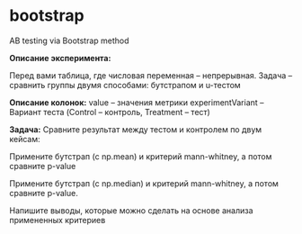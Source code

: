 # bootstrap
AB testing via Bootstrap method

**Описание эксперимента:**

Перед вами таблица, где числовая переменная – непрерывная. Задача – сравнить группы двумя способами: бутстрапом и u-тестом

**Описание колонок:** value – значения метрики experimentVariant – Вариант теста (Control – контроль, Treatment – тест)

**Задача:** 
  Сравните результат между тестом и контролем по двум кейсам:
  
  Примените бутстрап (с np.mean) и критерий mann-whitney, а потом сравните p-value

  Примените бутстрап (с np.median) и критерий mann-whitney, а потом сравните p-value.
  
  Напишите выводы, которые можно сделать на основе анализа примененных критериев
